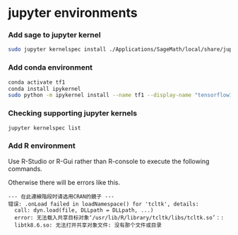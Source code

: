 # jupyter environments

### Add sage to jupyter kernel

```bash
sudo jupyter kernelspec install ./Applications/SageMath/local/share/jupyter/kernels/sagemath
```

### Add conda environment

```bash
conda activate tf1
conda install ipykernel
sudo python -m ipykernel install --name tf1 --display-name "tensorflow1.13"
```

### Checking supporting jupyter kernels

```bash
jupyter kernelspec list
```

### Add R environment

Use R-Studio or R-Gui rather than R-console to execute the following commands.

Otherwise there will be errors like this.
```
--- 在此連線階段时请选用CRAN的鏡子 ---
错误: .onLoad failed in loadNamespace() for 'tcltk', details:
  call: dyn.load(file, DLLpath = DLLpath, ...)
  error: 无法载入共享目标对象‘/usr/lib/R/library/tcltk/libs/tcltk.so’：:
  libtk8.6.so: 无法打开共享对象文件: 没有那个文件或目录
```

